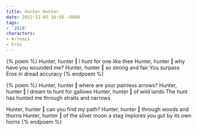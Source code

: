 ```yaml
---
title: Hunter Hunter
date: 2022-11-03 16:56 -0800
tags:
- '2018'
characters:
- Artemis
- Eros
---
```

{% poem %}
Hunter, hunter ‖ I hunt for one like thee
Hunter, hunter ‖ why have you wounded me?
Hunter, hunter ‖ so strong and fair
You surpass Eros in dread accuracy
{% endpoem %}

{% poem %}
Hunter, hunter ‖ where are your painless arrows?
Hunter, hunter ‖ I dream to hunt for gallows
Hunter, hunter ‖ of wild lands
The hunt has hunted me through straits and narrows

Hunter, hunter ‖ can you find my path?
Hunter, hunter ‖ through woods and thorns
Hunter, hunter ‖ of the silver moon
a stag implores you gut by its own horns
{% endpoem %}
